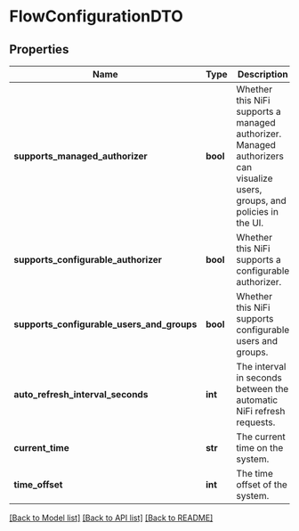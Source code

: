 # FlowConfigurationDTO

## Properties
Name | Type | Description | Notes
------------ | ------------- | ------------- | -------------
**supports_managed_authorizer** | **bool** | Whether this NiFi supports a managed authorizer. Managed authorizers can visualize users, groups, and policies in the UI. | [optional] 
**supports_configurable_authorizer** | **bool** | Whether this NiFi supports a configurable authorizer. | [optional] 
**supports_configurable_users_and_groups** | **bool** | Whether this NiFi supports configurable users and groups. | [optional] 
**auto_refresh_interval_seconds** | **int** | The interval in seconds between the automatic NiFi refresh requests. | [optional] 
**current_time** | **str** | The current time on the system. | [optional] 
**time_offset** | **int** | The time offset of the system. | [optional] 

[[Back to Model list]](../README.md#documentation-for-models) [[Back to API list]](../README.md#documentation-for-api-endpoints) [[Back to README]](../README.md)


